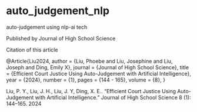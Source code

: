 # auto_judgement_nlp
auto-judgement using nlp-ai tech

Published by Journal of High School Science

Citation of this article

@Article{Liu2024,
  author    = {Liu, Phoebe and Liu, Josephine and Liu, Joseph and Ding, Emily X},
  journal   = {Journal of High School Science},
  title     = {Efficient Court Justice Using Auto-Judgement with Artificial Intelligence},
  year      = {2024},
  number    = {1},
  pages     = {144 - 165},
  volume    = {8},
}

Liu, P. Y., Liu, J. H., Liu, J. Y, Ding, X. E.. “Efficient Court Justice Using Auto-Judgement with Artificial Intelligence.” Journal of High School Science 8 (1): 144–165. 2024

